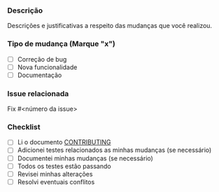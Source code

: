 <!--Antes de enviar este PR certifique-se de ter lido o documento CONTRIBUTING(CONTRIBUTING.md). Preencha o que é pedido a seguir e exclua ou acrescente trechos conforme necessário.)-->

### Descrição

Descrições e justificativas a respeito das mudanças que você realizou.

### Tipo de mudança (Marque "x")

- [ ] Correção de bug
- [ ] Nova funcionalidade
- [ ] Documentação

### Issue relacionada

Fix #<número da issue>

### Checklist

- [ ] Li o documento [CONTRIBUTING](https://fga-eps-mds.github.io/2018.2-NaturalSearch/docs/CONTRIBUTING.html)
- [ ] Adicionei testes relacionados as minhas mudanças (se necessário)
- [ ] Documentei minhas mudanças (se necessário)
- [ ] Todos os testes estão passando
- [ ] Revisei minhas alterações
- [ ] Resolvi eventuais conflitos